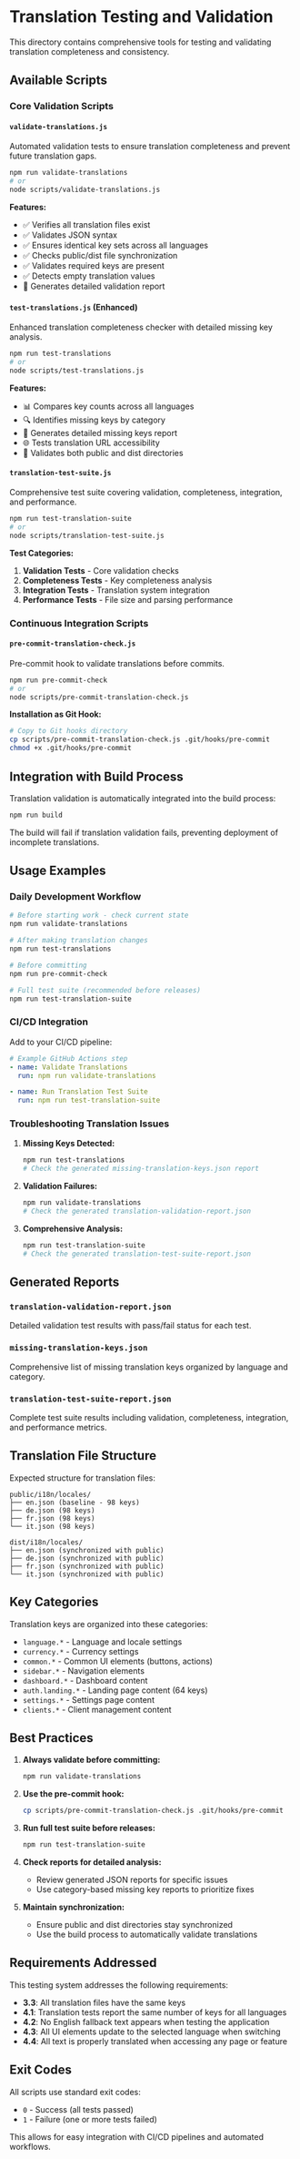 # Translation Testing and Validation

This directory contains comprehensive tools for testing and validating translation completeness and consistency.

## Available Scripts

### Core Validation Scripts

#### `validate-translations.js`
Automated validation tests to ensure translation completeness and prevent future translation gaps.

```bash
npm run validate-translations
# or
node scripts/validate-translations.js
```

**Features:**
- ✅ Verifies all translation files exist
- ✅ Validates JSON syntax
- ✅ Ensures identical key sets across all languages
- ✅ Checks public/dist file synchronization
- ✅ Validates required keys are present
- ✅ Detects empty translation values
- 📄 Generates detailed validation report

#### `test-translations.js` (Enhanced)
Enhanced translation completeness checker with detailed missing key analysis.

```bash
npm run test-translations
# or
node scripts/test-translations.js
```

**Features:**
- 📊 Compares key counts across all languages
- 🔍 Identifies missing keys by category
- 📝 Generates detailed missing keys report
- 🌐 Tests translation URL accessibility
- 📂 Validates both public and dist directories

#### `translation-test-suite.js`
Comprehensive test suite covering validation, completeness, integration, and performance.

```bash
npm run test-translation-suite
# or
node scripts/translation-test-suite.js
```

**Test Categories:**
1. **Validation Tests** - Core validation checks
2. **Completeness Tests** - Key completeness analysis
3. **Integration Tests** - Translation system integration
4. **Performance Tests** - File size and parsing performance

### Continuous Integration Scripts

#### `pre-commit-translation-check.js`
Pre-commit hook to validate translations before commits.

```bash
npm run pre-commit-check
# or
node scripts/pre-commit-translation-check.js
```

**Installation as Git Hook:**
```bash
# Copy to Git hooks directory
cp scripts/pre-commit-translation-check.js .git/hooks/pre-commit
chmod +x .git/hooks/pre-commit
```

## Integration with Build Process

Translation validation is automatically integrated into the build process:

```bash
npm run build
```

The build will fail if translation validation fails, preventing deployment of incomplete translations.

## Usage Examples

### Daily Development Workflow

```bash
# Before starting work - check current state
npm run validate-translations

# After making translation changes
npm run test-translations

# Before committing
npm run pre-commit-check

# Full test suite (recommended before releases)
npm run test-translation-suite
```

### CI/CD Integration

Add to your CI/CD pipeline:

```yaml
# Example GitHub Actions step
- name: Validate Translations
  run: npm run validate-translations

- name: Run Translation Test Suite
  run: npm run test-translation-suite
```

### Troubleshooting Translation Issues

1. **Missing Keys Detected:**
   ```bash
   npm run test-translations
   # Check the generated missing-translation-keys.json report
   ```

2. **Validation Failures:**
   ```bash
   npm run validate-translations
   # Check the generated translation-validation-report.json
   ```

3. **Comprehensive Analysis:**
   ```bash
   npm run test-translation-suite
   # Check the generated translation-test-suite-report.json
   ```

## Generated Reports

### `translation-validation-report.json`
Detailed validation test results with pass/fail status for each test.

### `missing-translation-keys.json`
Comprehensive list of missing translation keys organized by language and category.

### `translation-test-suite-report.json`
Complete test suite results including validation, completeness, integration, and performance metrics.

## Translation File Structure

Expected structure for translation files:

```
public/i18n/locales/
├── en.json (baseline - 98 keys)
├── de.json (98 keys)
├── fr.json (98 keys)
└── it.json (98 keys)

dist/i18n/locales/
├── en.json (synchronized with public)
├── de.json (synchronized with public)
├── fr.json (synchronized with public)
└── it.json (synchronized with public)
```

## Key Categories

Translation keys are organized into these categories:

- `language.*` - Language and locale settings
- `currency.*` - Currency settings
- `common.*` - Common UI elements (buttons, actions)
- `sidebar.*` - Navigation elements
- `dashboard.*` - Dashboard content
- `auth.landing.*` - Landing page content (64 keys)
- `settings.*` - Settings page content
- `clients.*` - Client management content

## Best Practices

1. **Always validate before committing:**
   ```bash
   npm run validate-translations
   ```

2. **Use the pre-commit hook:**
   ```bash
   cp scripts/pre-commit-translation-check.js .git/hooks/pre-commit
   ```

3. **Run full test suite before releases:**
   ```bash
   npm run test-translation-suite
   ```

4. **Check reports for detailed analysis:**
   - Review generated JSON reports for specific issues
   - Use category-based missing key reports to prioritize fixes

5. **Maintain synchronization:**
   - Ensure public and dist directories stay synchronized
   - Use the build process to automatically validate translations

## Requirements Addressed

This testing system addresses the following requirements:

- **3.3**: All translation files have the same keys
- **4.1**: Translation tests report the same number of keys for all languages
- **4.2**: No English fallback text appears when testing the application
- **4.3**: All UI elements update to the selected language when switching
- **4.4**: All text is properly translated when accessing any page or feature

## Exit Codes

All scripts use standard exit codes:
- `0` - Success (all tests passed)
- `1` - Failure (one or more tests failed)

This allows for easy integration with CI/CD pipelines and automated workflows.